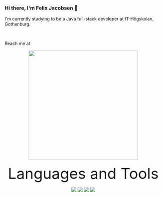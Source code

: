 ### Hi there, I'm Felix Jacobsen 👋

I'm currently studying to be a Java full-stack developer at IT-Högskolan, Gothenburg.

<br />


Reach me at 
</br>

<p align='center'>
  <a href="#"><img src="https://github-readme-stats.vercel.app/api?username=felixjacobsen&show_icons=true&count_private=true&theme=dark" width="350"></a>
</p>
<p align='center'>
  <font size=55> Languages and Tools</font>
</p>
<p align='center'>
<img src="https://www.vectorlogo.zone/logos/java/java-horizontal.svg">
<img src="https://www.vectorlogo.zone/logos/mysql/mysql-horizontal.svg">
<img src="https://www.vectorlogo.zone/logos/springio/springio-ar21.svg">
<img src="https://www.vectorlogo.zone/logos/docker/docker-ar21.svg">
</p>


<!--
**FelixJa



cobsen/FelixJacobsen** is a ✨ _special_ ✨ repository because its `README.md` (this file) appears on your GitHub profile.

Here are some ideas to get you started:

- 🔭 I’m currently working on ...
- 🌱 I’m currently learning ...
- 👯 I’m looking to collaborate on ...
- 🤔 I’m looking for help with ...
- 💬 Ask me about ...
- 📫 How to reach me: ...
- 😄 Pronouns: ...
- ⚡ Fun fact: ...
-->
